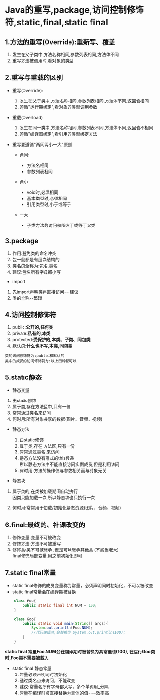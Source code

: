 # Java的重写,package,访问控制修饰符,static,final,static final #

## **1.方法的重写(Override):重新写、覆盖**
  1. 发生在父子类中,方法名称相同,参数列表相同,方法体不同  
  2. 重写方法被调用时,看对象的类型  

## **2.重写与重载的区别**


 - 重写(Override):
    1. 发生在父子类中,方法名称相同,参数列表相同,方法体不同,返回值相同  
    1. 遵循"运行期绑定",看对象的类型调用参数

 - 重载(Overload)

    1. 发生在同一类中,方法名称相同,参数列表不同,方法体不同,返回值不相同
    1. 遵循"编译器绑定",看引用的类型绑定方法


 - 重写要遵循"两同两小一大"原则

    - 两同:  
       - 方法名相同  
     	- 参数列表相同
    - 两小  
     	- void时,必须相同  
     	- 基本类型时,必须相同  
       - 引用类型时,小于或等于

    - 一大  
     	- 子类方法的访问权限大于或等于父类

## **3.package**
  1. 作用:避免类的命名冲突
  2. 包一般都是有层次结构的
  3. 类名的全称为:包名.类名
  4. 建议:包名所有字母都小写  




-  import
 1. 先import声明类再直接访问---建议
   2. 类的全称--繁琐

## **4.访问控制修饰符**

  1. public:**公开的,任何类**
  2. private:**私有的,本类**
  3. protected:**受保护的,本类、子类、同包类**
  4. 默认的:**什么也不写,本类,同包类**

 	类的访问修饰符为:public和默认的  
 	类中的成员的访问修饰符为:以上四种都可以


## **5.static静态**



 - 静态变量  

  1. 由static修饰
  2. 属于类,存在方法区中,只有一份
  3. 常常通过类名来访问
  4. 何时用:所有对象共享的数据(图片、音频、视频)

 - 静态方法

   1. 由static修饰
   2. 属于类,存在 方法区,只有一份
   3. 常常通过类名.来访问
   4. 静态方法没有隐式的this传递  
 	所以静态方法中不能直接访问实例成员,但是利用访问
   5. 何时用:方法的操作仅与参数相关而与对象无关
 - 静态块

  1. 属于类的,在类被加载期间自动执行  
 	因类只能加载一次,所以静态块也只执行一次  

  1. 何时用:常常用于加载/初始化静态资源(图片、音频、视频)

## **6.final:最终的、补课改变的**

  1. 修饰变量:变量不可被改变
  2. 修饰方法:方法不可被重写
  3. 修饰类:类不可被继承 ,但是可以继承其他类 (不能当老大)  
  final修饰局部变量,用之前初始化即可

## **7.static final常量**

 - static final修饰的成员变量称为常量，必须声明同时初始化，不可以被改变  
 - static final常量会在编译期被替换

```java
    class Foo{
    	public static final int NUM = 100;
    }

    class Goo{
    	public static void main(String[] args){
    		System.out.println(Foo.NUM);
    		//代码编辑时,会替换为 System.out.println(100);
    	}
    }
```
 **static final 常量Foo.NUM会在编译期时被替换为其常量值(100),
 在运行Goo类时,Foo类不需要被载入**





- static final 静态常量  
   1. 常量必须声明同时初始化  
   2. 通过类名点来访问，不能改变  
   3. 建议:常量名所有字母都大写，多个单词用_分隔  
   4. 常量在编译时被直接替换为具体的值----效率高  
